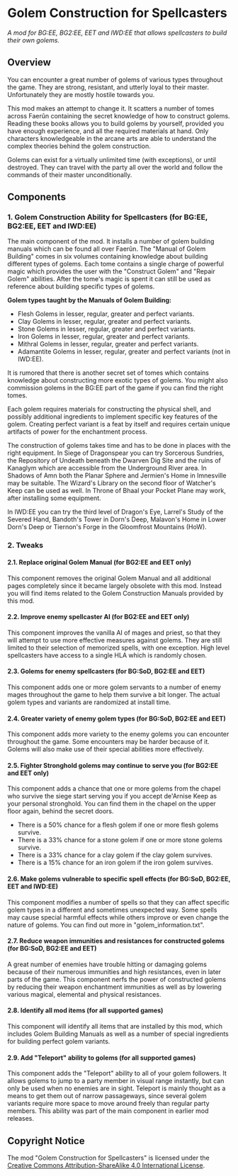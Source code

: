 # Golem Construction for Spellcasters
*A mod for BG:EE, BG2:EE, EET and IWD:EE that allows spellcasters to build their own golems.*


## Overview
You can encounter a great number of golems of various types throughout the game. They are strong, resistant, and utterly loyal to their master. Unfortunately they are mostly hostile towards you.

This mod makes an attempt to change it. It scatters a number of tomes across Faerûn containing the secret knowledge of how to construct golems. Reading these books allows you to build golems by yourself, provided you have enough experience, and all the required materials at hand. Only characters knowledgeable in the arcane arts are able to understand the complex theories behind the golem construction.

Golems can exist for a virtually unlimited time (with exceptions), or until destroyed. They can travel with the party all over the world and follow the commands of their master unconditionally. 


## Components

### 1. Golem Construction Ability for Spellcasters (for BG:EE, BG2:EE, EET and IWD:EE)

The main component of the mod. It installs a number of golem building manuals which can be found all over Faerûn. The "Manual of Golem Building" comes in six volumes containing knowledge about building different types of golems. Each tome contains a single charge of powerful magic which provides the user with the "Construct Golem" and "Repair Golem" abilities. After the tome's magic is spent it can still be used as reference about building specific types of golems.

**Golem types taught by the Manuals of Golem Building:**
- Flesh Golems in lesser, regular, greater and perfect variants.
- Clay Golems in lesser, regular, greater and perfect variants.
- Stone Golems in lesser, regular, greater and perfect variants.
- Iron Golems in lesser, regular, greater and perfect variants.
- Mithral Golems in lesser, regular, greater and perfect variants.
- Adamantite Golems in lesser, regular, greater and perfect variants (not in IWD:EE).

It is rumored that there is another secret set of tomes which contains knowledge about constructing more exotic types of golems. You might also commission golems in the BG:EE part of the game if you can find the right tomes.

Each golem requires materials for constructing the physical shell, and possibly additional ingredients to implement specific key features of the golem. Creating perfect variant is a feat by itself and requires certain unique artifacts of power for the enchantment process.

The construction of golems takes time and has to be done in places with the right equipment. In Siege of Dragonspear you can try Sorcerous Sundries, the Repository of Undeath beneath the Dwarven Dig Site and the ruins of Kanaglym which are accessible from the Underground River area. In Shadows of Amn both the Planar Sphere and Jermien's Home in Imnesville may be suitable. The Wizard's Library on the second floor of Watcher's Keep can be used as well. In Throne of Bhaal your Pocket Plane may work, after installing some equipment.

In IWD:EE you can try the third level of Dragon's Eye, Larrel's Study of the Severed Hand, Bandoth's Tower in Dorn's Deep, Malavon's Home in Lower Dorn's Deep or Tiernon's Forge in the Gloomfrost Mountains (HoW).

### 2. Tweaks

#### 2.1. Replace original Golem Manual (for BG2:EE and EET only)
This component removes the original Golem Manual and all additional pages completely since it became largely obsolete with this mod. Instead you will find items related to the Golem Construction Manuals provided by this mod.

#### 2.2. Improve enemy spellcaster AI (for BG2:EE and EET only)
This component improves the vanilla AI of mages and priest, so that they will attempt to use more effective measures against golems. They are still limited to their selection of memorized spells, with one exception. High level spellcasters have access to a single HLA which is randomly chosen.

#### 2.3. Golems for enemy spellcasters (for BG:SoD, BG2:EE and EET)
This component adds one or more golem servants to a number of enemy mages throughout the game to help them survive a bit longer. The actual golem types and variants are randomized at install time.

#### 2.4. Greater variety of enemy golem types (for BG:SoD, BG2:EE and EET)
This component adds more variety to the enemy golems you can encounter throughout the game. Some encounters may be harder because of it. Golems will also make use of their special abilities more effectively.

#### 2.5. Fighter Stronghold golems may continue to serve you (for BG2:EE and EET only)
This component adds a chance that one or more golems from the chapel who survive the siege start serving you if you accept de'Arnise Keep as your personal stronghold. You can find them in the chapel on the upper floor again, behind the secret doors.
- There is a 50% chance for a flesh golem if one or more flesh golems survive.
- There is a 33% chance for a stone golem if one or more stone golems survive.
- There is a 33% chance for a clay golem if the clay golem survives.
- There is a 15% chance for an iron golem if the iron golem survives.

#### 2.6. Make golems vulnerable to specific spell effects (for BG:SoD, BG2:EE, EET and IWD:EE)
This component modifies a number of spells so that they can affect specific golem types in a different and sometimes unexpected way. Some spells may cause special harmful effects while others improve or even change the nature of golems. You can find out more in "golem_information.txt".

#### 2.7. Reduce weapon immunities and resistances for constructed golems (for BG:SoD, BG2:EE and EET)
A great number of enemies have trouble hitting or damaging golems because of their numerous immunities and high resistances, even in later parts of the game. This component nerfs the power of constructed golems by reducing their weapon enchantment immunities as well as by lowering various magical, elemental and physical resistances.

#### 2.8. Identify all mod items (for all supported games)
This component will identify all items that are installed by this mod, which includes Golem Building Manuals as well as a number of special ingredients for building perfect golem variants.

#### 2.9. Add "Teleport" ability to golems (for all supported games)
This component adds the "Teleport" ability to all of your golem followers. It allows golems to jump to a party member in visual range instantly, but can only be used when no enemies are in sight.
Teleport is mainly thought as a means to get them out of narrow passageways, since several golem variants require more space to move around freely than regular party members. This ability was part of the main component in earlier mod releases.


## Copyright Notice
The mod "Golem Construction for Spellcasters" is licensed under the [Creative Commons Attribution-ShareAlike 4.0 International License](http://creativecommons.org/licenses/by-sa/4.0/).
